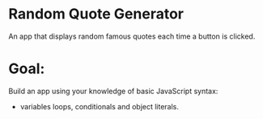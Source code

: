 # Random Quote Generator
 An app that displays random famous quotes each time a button is clicked.

 # Goal:
 Build an app using your knowledge of basic JavaScript syntax:
 - variables
 loops, conditionals and object literals.
